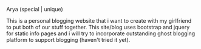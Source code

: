 Arya (special | unique)

This is a personal blogging website that i want to create with my girlfriend to put both of our stuff together.
This site/blog uses bootstrap and jquery for static info pages and i will try to incorporate outstanding ghost blogging platform to support blogging (haven't tried it yet).


